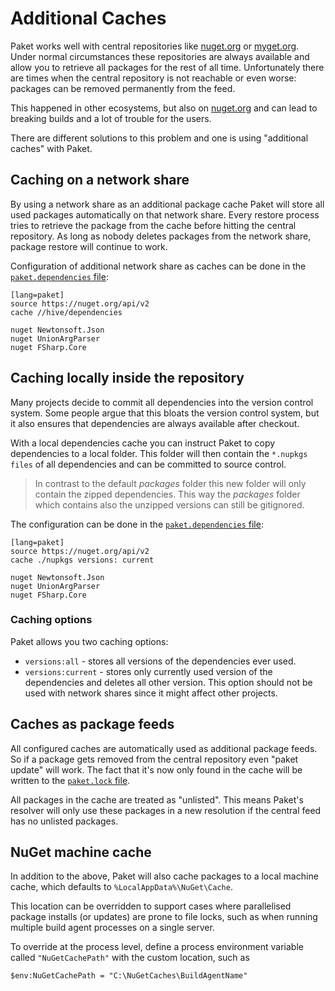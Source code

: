 # Additional Caches

Paket works well with central repositories like [nuget.org](https://www.nuget.org/) or [myget.org](http://myget.org/). Under normal circumstances these repositories are always available and allow you to retrieve all packages for the rest of all time.
Unfortunately there are times when the central repository is not reachable or even worse: packages can be removed permanently from the feed.

This happened in other ecosystems, but also on [nuget.org](https://www.nuget.org/) and can lead to breaking builds and a lot of trouble for the users.

There are different solutions to this problem and one is using "additional caches" with Paket.

## Caching on a network share

By using a network share as an additional package cache Paket will store all used packages automatically on that network share.
Every restore process tries to retrieve the package from the cache before hitting the central repository.
As long as nobody deletes packages from the network share, package restore will continue to work.

Configuration of additional network share as caches can be done in the  [`paket.dependencies` file](dependencies-file.html):

    [lang=paket]
    source https://nuget.org/api/v2
    cache //hive/dependencies

    nuget Newtonsoft.Json
    nuget UnionArgParser
    nuget FSharp.Core

## Caching locally inside the repository

Many projects decide to commit all dependencies into the version control system.
Some people argue that this bloats the version control system, but it also ensures that dependencies are always available after checkout.

With a local dependencies cache you can instruct Paket to copy dependencies to a local folder.
This folder will then contain the `*.nupkgs files` of all dependencies and can be committed to source control.

<blockquote>In contrast to the default <i>packages</i> folder this new folder will only contain the zipped dependencies. This way the <i>packages</i> folder which contains also the unzipped versions can still be gitignored.</blockquote>

The configuration can be done in the  [`paket.dependencies` file](dependencies-file.html):

    [lang=paket]
    source https://nuget.org/api/v2
	cache ./nupkgs versions: current

    nuget Newtonsoft.Json
    nuget UnionArgParser
    nuget FSharp.Core

### Caching options

Paket allows you two caching options:

* `versions:all` - stores all versions of the dependencies ever used.
* `versions:current` - stores only currently used version of the dependencies and deletes all other version. This option should not be used with network shares since it might affect other projects.

## Caches as package feeds

All configured caches are automatically used as additional package feeds. So if a package gets removed from the central repository even "paket update" will work.
The fact that it's now only found in the cache will be written to the [`paket.lock` file](lock-file.html).

All packages in the cache are treated as "unlisted". This means Paket's resolver will only use these packages in a new resolution if the central feed has no unlisted packages.

## NuGet machine cache

In addition to the above, Paket will also cache packages to a local machine cache, which defaults to `%LocalAppData%\NuGet\Cache`.  

This location can be overridden to support cases where parallelised package installs (or updates) are prone to file locks, such as when running multiple build agent processes on a single server.

To override at the process level, define a process environment variable called `"NuGetCachePath"` with the custom location, such as

    $env:NuGetCachePath = "C:\NuGetCaches\BuildAgentName"
